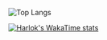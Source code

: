 ![Top Langs](https://github-readme-stats.vercel.app/api/top-langs/?username=huynhngaa&hide_progress=true)

[![Harlok's WakaTime stats](https://github-readme-stats.vercel.app/api/wakatime?username=huynhngaa)](https://github.com/anuraghazra/github-readme-stats)

